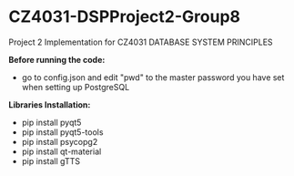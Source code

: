 # CZ4031-DSPProject2-Group8
Project 2 Implementation for CZ4031 DATABASE SYSTEM PRINCIPLES

**Before running the code:**
- go to config.json and edit "pwd" to the master password you have set when setting up PostgreSQL

**Libraries Installation:**
- pip install pyqt5
- pip install pyqt5-tools
- pip install psycopg2
- pip install qt-material
- pip install gTTS
